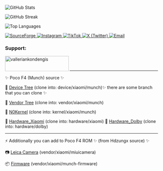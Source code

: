 ![GitHub Stats](https://github-readme-stats.vercel.app/api?username=valleriankondengis&show_icons=true&locale=en)

![GitHub Streak](https://github-readme-streak-stats.herokuapp.com/?user=valleriankondengis)

![Top Languages](https://github-readme-stats.vercel.app/api/top-langs?username=valleriankondengis&show_icons=true&locale=en&layout=compact)

<a href="https://sourceforge.net/projects/lighthouse/files/release/">
  <img src="https://img.shields.io/badge/SourceForge-FF6600?style=for-the-badge&logo=sourceforge&logoColor=white" alt="SourceForge"/>
</a>

<a href="https://www.instagram.com/valleriankondengis">
  <img src="https://img.shields.io/badge/Instagram-E4405F?style=for-the-badge&logo=instagram&logoColor=white" alt="Instagram"/>
</a>

<a href="https://www.tiktok.com/@valleriankondengis">
  <img src="https://img.shields.io/badge/TikTok-000000?style=for-the-badge&logo=tiktok&logoColor=white" alt="TikTok"/>
</a>

<a href="https://www.x.com/valleriankds">
  <img src="https://img.shields.io/badge/X-000000?style=for-the-badge&logo=twitter&logoColor=white" alt="X (Twitter)"/>
</a>

<a href="mailto:riankondengis@gmail.com">
  <img src="https://img.shields.io/badge/Email-D14836?style=for-the-badge&logo=gmail&logoColor=white" alt="Email"/>
</a>

<h3 align="left">Support:</h3>
<p><a href="https://ko-fi.com/valleriankondengis"> <img align="left" src="https://cdn.ko-fi.com/cdn/kofi3.png?v=3" height="50" width="210" alt="valleriankondengis" /></a></p><br><br>

---

✨ Poco F4 (Munch) source ✨

📁 [Device Tree](https://github.com/valleriankondengis/android_device_xiaomi_munch) (clone into: device/xiaomi/munch)✨ there are some branch that you can clone ✨

📁 [Vendor Tree](https://github.com/valleriankondengis/android_vendor_xiaomi_munch) (clone into: vendor/xiaomi/munch)

📁 [N0Kernel](https://github.com/valleriankondengis/kernel_xiaomi_munch) (clone into: kernel/xiaomi/munch)

📁 [Hardware_Xiaomi](https://github.com/valleriankondengis/hardware_xiaomi) (clone into: hardware/xiaomi)
📁 [Hardware_Dolby](https://github.com/valleriankondengis/android_hardware_dolby) (clone into: hardware/dolby)

---

⚡ Additionally you can add to Poco F4 ROM ✨ (from Hdzungx source) ✨

📷 [Leica Camera](https://codeberg.org/munch-devs/android_vendor_xiaomi_miuicamera) (vendor/xiaomi/miuicamera)

📦 [Firmware](https://codeberg.org/munch-devs/android_vendor_xiaomi_munch-firmware) (vendor/xiaomi/munch-firmware)
